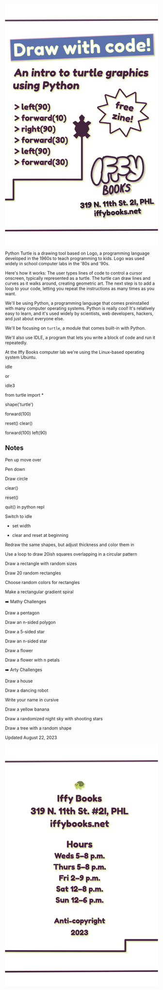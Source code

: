 ![](Front_Cover.png)

Python Turtle is a drawing tool based on Logo, a programming language developed in the 1960s to teach programming to kids. Logo was used widely in school computer labs in the '80s and '90s.

Here's how it works: The user types lines of code to control a cursor onscreen, typically represented as a turtle. The turtle can draw lines and curves as it walks around, creating geometric art. The next step is to add a loop to your code, letting you repeat the instructions as many times as you want.

We'll be using Python, a programming language that comes preinstalled with many computer operating systems. Python is really cool! It's relatively easy to learn, and it's used widely by scientists, web developers, hackers, and just about everyone else.

We'll be focusing on `turtle`, a module that comes built-in with Python.

We'll also use IDLE, a program that lets you write a block of code and run it repeatedly.

At the Iffy Books computer lab we're using the Linux-based operating system Ubuntu. 




idle

or

idle3

from turtle import *

shape('turtle')

forward(100)

reset()
clear()

forward(100)
left(90)







## Notes

Pen up move over

Pen down

Draw circle

clear()

reset()

quit() in python repl

Switch to idle

- set width

- clear and reset at beginning

Redraw the same shapes, but adjust thickness and color them in

Use a loop to draw 20ish squares overlapping in a circular pattern

Draw a rectangle with random sizes

Draw 20 random rectangles

Choose random colors for rectangles

Make a rectangular gradient spiral

➡️ Mathy Challenges

Draw a pentagon

Draw an n-sided polygon

Draw a 5-sided star

Draw an n-sided star

Draw a flower

Draw a flower with n petals

➡️ Arty Challenges

Draw a house

Draw a dancing robot

Write your name in cursive

Draw a yellow banana

Draw a randomized night sky with shooting stars

Draw a tree with a random shape

Updated August 22, 2023

![](Back_Cover.png)
